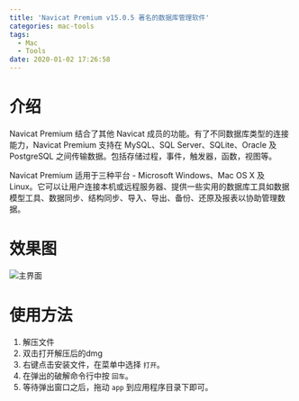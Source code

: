 ```yaml
---
title: 'Navicat Premium v15.0.5 著名的数据库管理软件'
categories: mac-tools
tags:
  - Mac
  - Tools
date: 2020-01-02 17:26:58
---
```

# 介绍
Navicat Premium 结合了其他 Navicat 成员的功能。有了不同数据库类型的连接能力，Navicat Premium 支持在 MySQL、SQL Server、SQLite、Oracle 及 PostgreSQL 之间传输数据。包括存储过程，事件，触发器，函数，视图等。

Navicat Premium 适用于三种平台 - Microsoft Windows、Mac OS X 及 Linux。它可以让用户连接本机或远程服务器、提供一些实用的数据库工具如数据模型工具、数据同步、结构同步、导入、导出、备份、还原及报表以协助管理数据。

# 效果图
![主界面](https://i.loli.net/2020/01/02/vugOhptGLoKCzys.jpg)

# 使用方法
1. 解压文件
2. 双击打开解压后的dmg
3. 右键点击安装文件，在菜单中选择 `打开`。
4. 在弹出的破解命令行中按 `回车`。
5. 等待弹出窗口之后，拖动 `app` 到应用程序目录下即可。

# 下载地址
城通网盘：https://t00y.com/file/16515554-421305232
> 城通网盘文件一般会从我发布之日起30天过期，如果有过期，请留言我更新地址


> 声明：
> 本站的下载内容均来自于互联网，仅供学习交流使用，请下载后于24小时内删除！
> 由于使用不当导致的相关问题，本人及本站均不承担任何责任！
>
> 默认情况下，解压密码为`gbook.xyz`